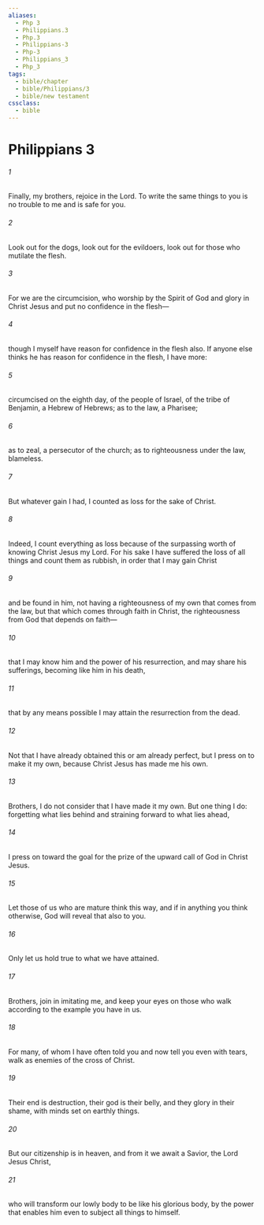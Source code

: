```yaml
---
aliases:
  - Php 3
  - Philippians.3
  - Php.3
  - Philippians-3
  - Php-3
  - Philippians_3
  - Php_3
tags:
  - bible/chapter
  - bible/Philippians/3
  - bible/new testament
cssclass:
  - bible
---
```


# Philippians 3

###### 1
Finally, my brothers, rejoice in the Lord. To write the same things to you is no trouble to me and is safe for you.
###### 2
Look out for the dogs, look out for the evildoers, look out for those who mutilate the flesh.
###### 3
For we are the circumcision, who worship by the Spirit of God and glory in Christ Jesus and put no confidence in the flesh—
###### 4
though I myself have reason for confidence in the flesh also. If anyone else thinks he has reason for confidence in the flesh, I have more:
###### 5
circumcised on the eighth day, of the people of Israel, of the tribe of Benjamin, a Hebrew of Hebrews; as to the law, a Pharisee;
###### 6
as to zeal, a persecutor of the church; as to righteousness under the law, blameless.
###### 7
But whatever gain I had, I counted as loss for the sake of Christ.
###### 8
Indeed, I count everything as loss because of the surpassing worth of knowing Christ Jesus my Lord. For his sake I have suffered the loss of all things and count them as rubbish, in order that I may gain Christ
###### 9
and be found in him, not having a righteousness of my own that comes from the law, but that which comes through faith in Christ, the righteousness from God that depends on faith—
###### 10
that I may know him and the power of his resurrection, and may share his sufferings, becoming like him in his death,
###### 11
that by any means possible I may attain the resurrection from the dead.
###### 12
Not that I have already obtained this or am already perfect, but I press on to make it my own, because Christ Jesus has made me his own.
###### 13
Brothers, I do not consider that I have made it my own. But one thing I do: forgetting what lies behind and straining forward to what lies ahead,
###### 14
I press on toward the goal for the prize of the upward call of God in Christ Jesus.
###### 15
Let those of us who are mature think this way, and if in anything you think otherwise, God will reveal that also to you.
###### 16
Only let us hold true to what we have attained.
###### 17
Brothers, join in imitating me, and keep your eyes on those who walk according to the example you have in us.
###### 18
For many, of whom I have often told you and now tell you even with tears, walk as enemies of the cross of Christ.
###### 19
Their end is destruction, their god is their belly, and they glory in their shame, with minds set on earthly things.
###### 20
But our citizenship is in heaven, and from it we await a Savior, the Lord Jesus Christ,
###### 21
who will transform our lowly body to be like his glorious body, by the power that enables him even to subject all things to himself.


